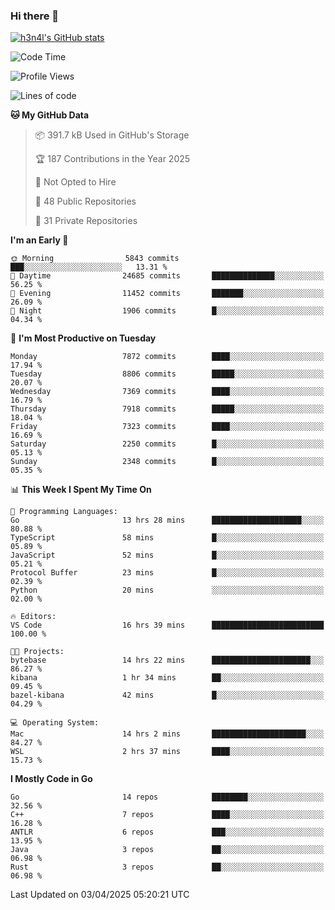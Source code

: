 ### Hi there 👋

[![h3n4l's GitHub stats](https://github-readme-stats.vercel.app/api?username=h3n4l&count_private=true&show_icons=true&theme=radical)](https://github.com/h3n4l/github-readme-stats)

<!--START_SECTION:waka-->
![Code Time](http://img.shields.io/badge/Code%20Time-2%2C129%20hrs%2018%20mins-blue)

![Profile Views](http://img.shields.io/badge/Profile%20Views-0-blue)

![Lines of code](https://img.shields.io/badge/From%20Hello%20World%20I%27ve%20Written-15.0%20million%20lines%20of%20code-blue)

**🐱 My GitHub Data** 

> 📦 391.7 kB Used in GitHub's Storage 
 > 
> 🏆 187 Contributions in the Year 2025
 > 
> 🚫 Not Opted to Hire
 > 
> 📜 48 Public Repositories 
 > 
> 🔑 31 Private Repositories 
 > 
**I'm an Early 🐤** 

```text
🌞 Morning                5843 commits        ███░░░░░░░░░░░░░░░░░░░░░░   13.31 % 
🌆 Daytime                24685 commits       ██████████████░░░░░░░░░░░   56.25 % 
🌃 Evening                11452 commits       ███████░░░░░░░░░░░░░░░░░░   26.09 % 
🌙 Night                  1906 commits        █░░░░░░░░░░░░░░░░░░░░░░░░   04.34 % 
```
📅 **I'm Most Productive on Tuesday** 

```text
Monday                   7872 commits        ████░░░░░░░░░░░░░░░░░░░░░   17.94 % 
Tuesday                  8806 commits        █████░░░░░░░░░░░░░░░░░░░░   20.07 % 
Wednesday                7369 commits        ████░░░░░░░░░░░░░░░░░░░░░   16.79 % 
Thursday                 7918 commits        █████░░░░░░░░░░░░░░░░░░░░   18.04 % 
Friday                   7323 commits        ████░░░░░░░░░░░░░░░░░░░░░   16.69 % 
Saturday                 2250 commits        █░░░░░░░░░░░░░░░░░░░░░░░░   05.13 % 
Sunday                   2348 commits        █░░░░░░░░░░░░░░░░░░░░░░░░   05.35 % 
```


📊 **This Week I Spent My Time On** 

```text
💬 Programming Languages: 
Go                       13 hrs 28 mins      ████████████████████░░░░░   80.88 % 
TypeScript               58 mins             █░░░░░░░░░░░░░░░░░░░░░░░░   05.89 % 
JavaScript               52 mins             █░░░░░░░░░░░░░░░░░░░░░░░░   05.21 % 
Protocol Buffer          23 mins             █░░░░░░░░░░░░░░░░░░░░░░░░   02.39 % 
Python                   20 mins             ░░░░░░░░░░░░░░░░░░░░░░░░░   02.00 % 

🔥 Editors: 
VS Code                  16 hrs 39 mins      █████████████████████████   100.00 % 

🐱‍💻 Projects: 
bytebase                 14 hrs 22 mins      ██████████████████████░░░   86.27 % 
kibana                   1 hr 34 mins        ██░░░░░░░░░░░░░░░░░░░░░░░   09.45 % 
bazel-kibana             42 mins             █░░░░░░░░░░░░░░░░░░░░░░░░   04.29 % 

💻 Operating System: 
Mac                      14 hrs 2 mins       █████████████████████░░░░   84.27 % 
WSL                      2 hrs 37 mins       ████░░░░░░░░░░░░░░░░░░░░░   15.73 % 
```

**I Mostly Code in Go** 

```text
Go                       14 repos            ████████░░░░░░░░░░░░░░░░░   32.56 % 
C++                      7 repos             ████░░░░░░░░░░░░░░░░░░░░░   16.28 % 
ANTLR                    6 repos             ███░░░░░░░░░░░░░░░░░░░░░░   13.95 % 
Java                     3 repos             ██░░░░░░░░░░░░░░░░░░░░░░░   06.98 % 
Rust                     3 repos             ██░░░░░░░░░░░░░░░░░░░░░░░   06.98 % 
```




 Last Updated on 03/04/2025 05:20:21 UTC
<!--END_SECTION:waka-->

